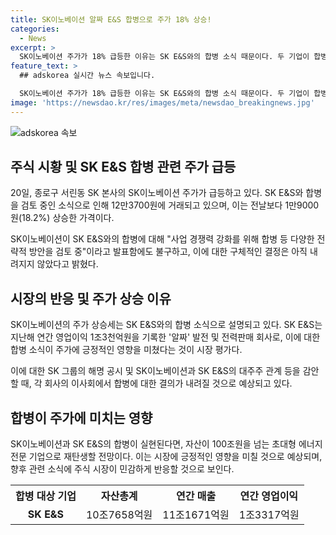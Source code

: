 ```yaml
---
title: SK이노베이션 알짜 E&S 합병으로 주가 18% 상승!
categories:
  - News
excerpt: >
  SK이노베이션 주가가 18% 급등한 이유는 SK E&S와의 합병 소식 때문이다. 두 기업이 합병해 에너지 전문 기업으로 재탄생할 것이라는 보도에 시장이 긍정적으로 반응하고 있다. SK그룹이 SK이노베이션 자회사인 SK온의 IPO를 추진 중이기도 하지만, 자본 확충이 필요하다는 점에서 합병이나 다른 전략적 방안이 검토 중이다. SK㈜는 두 회사의 대주주로, 합병 결의에는 별다른 문제가 없을 것으로 관측된다.
feature_text: >
  ## adskorea 실시간 뉴스 속보입니다.

  SK이노베이션 주가가 18% 급등한 이유는 SK E&S와의 합병 소식 때문이다. 두 기업이 합병해 에너지 전문 기업으로 재탄생할 것이라는 보도에 시장이 긍정적으로 반응하고 있다. SK그룹이 SK이노베이션 자회사인 SK온의 IPO를 추진 중이기도 하지만, 자본 확충이 필요하다는 점에서 합병이나 다른 전략적 방안이 검토 중이다. SK㈜는 두 회사의 대주주로, 합병 결의에는 별다른 문제가 없을 것으로 관측된다.
image: 'https://newsdao.kr/res/images/meta/newsdao_breakingnews.jpg'
---
```


<p><img src="https://newsdao.kr/res/images/meta/newsdao_breakingnews.jpg" alt="adskorea 속보" /></p>

<h2 data-ke-size="size26">주식 시황 및 SK E&S 합병 관련 주가 급등</h2>

<p data-ke-size="size16">20일, 종로구 서린동 SK 본사의 SK이노베이션 주가가 급등하고 있다. SK E&S와 합병을 검토 중인 소식으로 인해 12만3700원에 거래되고 있으며, 이는 전날보다 1만9000원(18.2%) 상승한 가격이다.</p>

<p data-ke-size="size16">SK이노베이션이 SK E&S와의 합병에 대해 "사업 경쟁력 강화를 위해 합병 등 다양한 전략적 방안을 검토 중"이라고 발표함에도 불구하고, 이에 대한 구체적인 결정은 아직 내려지지 않았다고 밝혔다.</p>

<h2 data-ke-size="size26">시장의 반응 및 주가 상승 이유</h2>

<p data-ke-size="size16">SK이노베이션의 주가 상승세는 SK E&S와의 합병 소식으로 설명되고 있다. SK E&S는 지난해 연간 영업이익 1조3천억원을 기록한 '알짜' 발전 및 전력판매 회사로, 이에 대한 합병 소식이 주가에 긍정적인 영향을 미쳤다는 것이 시장 평가다.</p>

<p data-ke-size="size16">이에 대한 SK 그룹의 해명 공시 및 SK이노베이션과 SK E&S의 대주주 관계 등을 감안할 때, 각 회사의 이사회에서 합병에 대한 결의가 내려질 것으로 예상되고 있다.</p>

<h2 data-ke-size="size26">합병이 주가에 미치는 영향</h2>

<p data-ke-size="size16">SK이노베이션과 SK E&S의 합병이 실현된다면, 자산이 100조원을 넘는 초대형 에너지 전문 기업으로 재탄생할 전망이다. 이는 시장에 긍정적인 영향을 미칠 것으로 예상되며, 향후 관련 소식에 주식 시장이 민감하게 반응할 것으로 보인다.</p>

<table>
    <tr>
        <th style="text-align: center;">합병 대상 기업</th>
        <th style="text-align: center;">자산총계</th>
        <th style="text-align: center;">연간 매출</th>
        <th style="text-align: center;">연간 영업이익</th>
    </tr>
    <tr>
        <td style="text-align: center;"><b>SK E&S</b></td>
        <td style="text-align: center;">10조7658억원</td>
        <td style="text-align: center;">11조1671억원</td>
        <td style="text-align: center;">1조3317억원</td>
    </tr>
</table>

<p data-ke-size="size16">&nbsp;</p>

